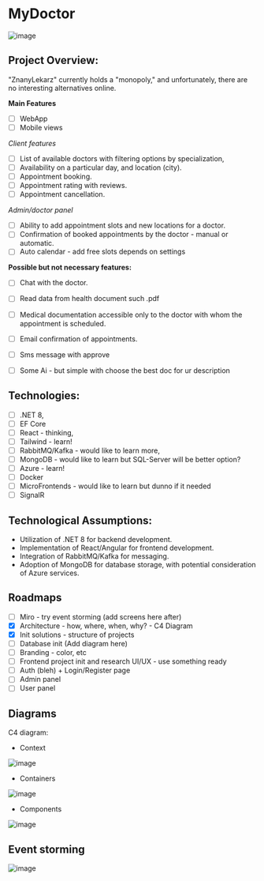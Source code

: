 
# MyDoctor
![image](https://github.com/Michal-Sta/Formify/assets/9118085/a1245f92-f068-4fc8-9bfe-7344f7ed814a)

## Project Overview:

"ZnanyLekarz" currently holds a "monopoly," and unfortunately, there are no interesting alternatives online.

**Main Features**
- [ ] WebApp
- [ ] Mobile views

*Client features*
- [ ] List of available doctors with filtering options by specialization, 
- [ ] Availability on a particular day, and location (city).
- [ ] Appointment booking. 
- [ ] Appointment rating with reviews.
- [ ] Appointment cancellation.

*Admin/doctor panel*
- [ ] Ability to add appointment slots and new locations for a doctor.
- [ ] Confirmation of booked appointments by the doctor - manual or automatic.
- [ ] Auto calendar - add free slots depends on settings

**Possible but not necessary features:**
- [ ] Chat with the doctor.
- [ ] Read data from health document such .pdf
- [ ] Medical documentation accessible only to the doctor with whom the appointment is scheduled.
- [ ] Email confirmation of appointments.
- [ ] Sms message with approve
- [ ] Some Ai - but simple with choose the best doc for ur description


## Technologies:
- [ ] .NET 8, 
- [ ] EF Core
- [ ] React - thinking,
- [ ] Tailwind - learn!
- [ ] RabbitMQ/Kafka - would like to learn more, 
- [ ] MongoDB - would like to learn but SQL-Server will be better option?
- [ ] Azure - learn!
- [ ] Docker
- [ ] MicroFrontends - would like to learn but dunno if it needed
- [ ] SignalR

## Technological Assumptions:
-   Utilization of .NET 8 for backend development.
-   Implementation of React/Angular for frontend development.
-   Integration of RabbitMQ/Kafka for messaging.
-   Adoption of MongoDB for database storage, with potential consideration of Azure services.

## Roadmaps
- [ ] Miro - try event storming (add screens here after)
- [x] Architecture - how, where, when, why? - C4 Diagram
- [x] Init solutions - structure of projects
- [ ] Database init (Add diagram here)
- [ ] Branding - color, etc 
- [ ] Frontend project init and research UI/UX - use something ready
- [ ] Auth (bleh) + Login/Register page
- [ ] Admin panel
- [ ] User panel

## Diagrams
C4 diagram: 
- Context

![image](https://github.com/Michal-Sta/Formify/assets/9118085/1b526106-ebc1-49ab-ad74-9083e8059a92)

- Containers

![image](https://github.com/Michal-Sta/Formify/assets/9118085/90634df2-7145-46d8-a056-0262c401e09c)

- Components

![image](https://github.com/Michal-Sta/MyDoctor/assets/9118085/dc4d0e37-1175-42e2-8b54-e81263434b06)


## Event storming

![image](https://github.com/Michal-Sta/MyDoctor/assets/9118085/b417142b-0d46-4bc8-8784-fa9cb1f82f98)
